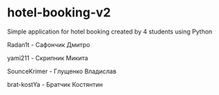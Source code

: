 # hotel-booking-v2
Simple application for hotel booking created by 4 students using Python 

Radan1t - Сафончик Дмитро 

yami211 - Скрипник Микита

SounceKrimer - Глущенко Владислав

brat-kostYa - Братчик Костянтин 
